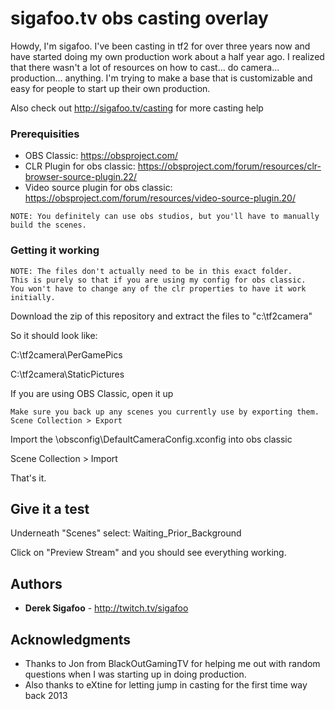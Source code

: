 # sigafoo.tv obs casting overlay

Howdy, I'm sigafoo. I've been casting in tf2 for over three years now and have started doing my own production work about a half year ago. I realized that there wasn't a lot of resources on how to cast... do camera... production... anything. I'm trying to make a base that is customizable and easy for people to start up their own production.

Also check out http://sigafoo.tv/casting for more casting help

### Prerequisities

* OBS Classic: https://obsproject.com/
* CLR Plugin for obs classic: https://obsproject.com/forum/resources/clr-browser-source-plugin.22/
* Video source plugin for obs classic: https://obsproject.com/forum/resources/video-source-plugin.20/

```
NOTE: You definitely can use obs studios, but you'll have to manually build the scenes.
```


### Getting it working

```
NOTE: The files don't actually need to be in this exact folder. 
This is purely so that if you are using my config for obs classic. 
You won't have to change any of the clr properties to have it work initially.
```

Download the zip of this repository and extract the files to "c:\tf2camera"

So it should look like: 

C:\tf2camera\PerGamePics

C:\tf2camera\StaticPictures


If you are using OBS Classic, open it up

```
Make sure you back up any scenes you currently use by exporting them. 
Scene Collection > Export
```

Import the \obsconfig\DefaultCameraConfig.xconfig into obs classic

Scene Collection > Import

That's it.

## Give it a test

Underneath "Scenes" select: Waiting_Prior_Background

Click on "Preview Stream" and you should see everything working.

## Authors

* **Derek Sigafoo** - http://twitch.tv/sigafoo

## Acknowledgments

* Thanks to Jon from BlackOutGamingTV for helping me out with random questions when I was starting up in doing production.
* Also thanks to eXtine for letting jump in casting for the first time way back 2013

